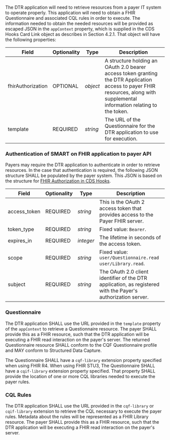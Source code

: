 The DTR application will need to retrieve resources from a payer IT system to operate properly. This application will need to obtain a FHIR Questionnaire and associated CQL rules in order to execute. The information needed to obtain the needed resources will be provided as escaped JSON in the `appContext` property, which is supplied in the CDS Hooks Card Link object as describes in Section 4.2.1. That object will have the following properties:

| Field | Optionality | Type | Description |
| ----- | ----------- | ---- | ----------- |
| fhirAuthorization | OPTIONAL | *object* | A structure holding an OAuth 2.0 bearer access token granting the DTR Application access to payer FHIR resources, along with supplemental information relating to the token. |
| template | REQUIRED | *string* | The URL of the Questionnaire for the DTR application to use for execution. |

### Authentication of SMART on FHIR application to payer API
Payers may require the DTR application to authenticate in order to retrieve resources. In the case that authentication is required, the following JSON structure SHALL be populated by the payer system. This JSON is based on the structure for [FHIR Authorization in CDS Hooks](https://cds-hooks.hl7.org/ballots/2018May/specification/1.0/#fhir-resource-access).

| Field | Optionality | Type | Description |
| ----- | ----------- | ---- | ----------- |
| access_token | REQUIRED | *string* | This is the OAuth 2 access token that provides access to the Payer FHIR server. |
| token_type | REQUIRED | *string* | Fixed value: `Bearer`. |
| expires_in | REQUIRED | *integer* | The lifetime in seconds of the access token. |
| scope | REQUIRED | *string* | Fixed value: `user/Questionnaire.read user/Library.read`. |
| subject | REQUIRED | *string* | The OAuth 2.0 client identifier of the DTR application, as registered with the Payer's authorization server. |

### Questionnaire
The DTR application SHALL use the URL provided in the `template` property of the `appContext` to retrieve a Questionnaire resource. The payer SHALL provide this as a FHIR resource, such that the DTR application will be executing a FHIR read interaction on the payer's server. The returned Questionnaire resource SHALL conform to the CQF Questionnaire profile and MAY conform to Structured Data Capture.

The Questionnaire SHALL have a `cqf-library` extension property specified when using FHIR R4. When using FHIR STU3, The Questionnaire SHALL have a `cqif-library` extension property specified. That property SHALL provide the location of one or more CQL libraries needed to execute the payer rules.

### CQL Rules
The DTR application SHALL use the URL provided in the `cqf-library` or `cqif-library` extension to retrieve the CQL necessary to execute the payer rules. Metadata about the rules will be represented as a FHIR Library resource. The payer SHALL provide this as a FHIR resource, such that the DTR application will be executing a FHIR read interaction on the payer's server.